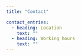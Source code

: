 ```yaml
---
title: "Contact"

contact_entries:
  - heading: Location
    text: ""
  - heading: Working hours
    text: ""
---
```

